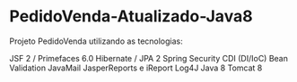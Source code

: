 # PedidoVenda-Atualizado-Java8
Projeto PedidoVenda utilizando as tecnologias:

JSF 2 / Primefaces 6.0
Hibernate / JPA 2
Spring Security
CDI (DI/IoC)
Bean Validation
JavaMail
JasperReports e iReport
Log4J
Java 8
Tomcat 8

